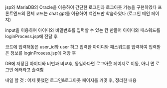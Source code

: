 
jsp와 MariaDB의 Oracle을 이용하여 간단한 로그인과 로그아웃 기능을 구현하였다
프론트엔드의 전체 코드는 chat gpt를 이용하여 백엔드만 학습하였다
(로그인 메인 페이지)

input을 이용하여 아이디와 비밀번호를 입력할 수 있는 칸 만들어 아이디와 패스워드를 loginProcess.jsp에 전달 후 



코드에 입력해놓은 user_id와 user 하고
입력한 아이디와 패스워드를 입력하여 입력받은 정보를 loginProsess.jsp에 저장 후

DB에 저장된 아이디와 비번과 비교후,  동일하다면 로그아웃 페이지로 이동, 
아니 면 로그인 에러라고 출력함

내일 할 것 : 어제 못했던 로그인&로그아웃 페이지를 커밋 후,
정리한 내용


